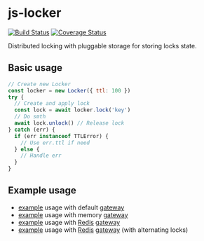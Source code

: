 # js-locker

[![Build Status](https://travis-ci.com/da440dil/js-locker.svg?branch=master)](https://travis-ci.com/da440dil/js-locker)
[![Coverage Status](https://coveralls.io/repos/github/da440dil/js-locker/badge.svg?branch=master)](https://coveralls.io/github/da440dil/js-locker?branch=master)

Distributed locking with pluggable storage for storing locks state.

## Basic usage

```javascript
// Create new Locker
const locker = new Locker({ ttl: 100 })
try {
  // Create and apply lock
  const lock = await locker.lock('key')
  // Do smth  
  await lock.unlock() // Release lock
} catch (err) {
  if (err instanceof TTLError) {
    // Use err.ttl if need
  } else {
    // Handle err
  }
}
```

## Example usage

- [example](./src/examples/locker-gateway-default.ts) usage with default [gateway](./src/gateway/memory/gateway.ts)
- [example](./src/examples/locker-gateway-memory.ts) usage with memory [gateway](./src/gateway/memory/gateway.ts)
- [example](./src/examples/locker-gateway-redis.ts) usage with [Redis](https://redis.io/) [gateway](./src/gateway/redis/gateway.ts)
- [example](./src/examples/locker-gateway-redis-2.ts) usage with [Redis](https://redis.io/) [gateway](./src/gateway/redis/gateway.ts) (with alternating locks)